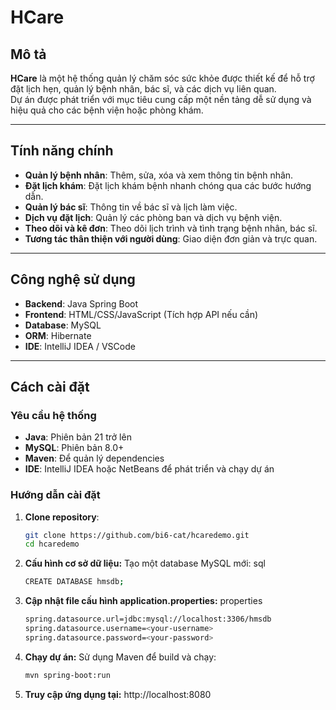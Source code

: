 # HCare

## Mô tả
**HCare** là một hệ thống quản lý chăm sóc sức khỏe được thiết kế để hỗ trợ đặt lịch hẹn, quản lý bệnh nhân, bác sĩ, và các dịch vụ liên quan.  
Dự án được phát triển với mục tiêu cung cấp một nền tảng dễ sử dụng và hiệu quả cho các bệnh viện hoặc phòng khám.

---

## Tính năng chính
- **Quản lý bệnh nhân**: Thêm, sửa, xóa và xem thông tin bệnh nhân.
- **Đặt lịch khám**: Đặt lịch khám bệnh nhanh chóng qua các bước hướng dẫn.
- **Quản lý bác sĩ**: Thông tin về bác sĩ và lịch làm việc.
- **Dịch vụ đặt lịch**: Quản lý các phòng ban và dịch vụ bệnh viện.
- **Theo dõi và kê đơn**: Theo dõi lịch trình và tình trạng bệnh nhân, bác sĩ.
- **Tương tác thân thiện với người dùng**: Giao diện đơn giản và trực quan.

---

## Công nghệ sử dụng
- **Backend**: Java Spring Boot
- **Frontend**: HTML/CSS/JavaScript (Tích hợp API nếu cần)
- **Database**: MySQL
- **ORM**: Hibernate
- **IDE**: IntelliJ IDEA / VSCode

---

## Cách cài đặt

### Yêu cầu hệ thống
- **Java**: Phiên bản 21 trở lên
- **MySQL**: Phiên bản 8.0+
- **Maven**: Để quản lý dependencies
- **IDE**: IntelliJ IDEA hoặc NetBeans để phát triển và chạy dự án

### Hướng dẫn cài đặt
1. **Clone repository**:
   ```bash
   git clone https://github.com/bi6-cat/hcaredemo.git
   cd hcaredemo
2. **Cấu hình cơ sở dữ liệu:**
   Tạo một database MySQL mới:
   sql
   ```bash
   CREATE DATABASE hmsdb;
3. **Cập nhật file cấu hình application.properties:**
   properties
   ```bash
   spring.datasource.url=jdbc:mysql://localhost:3306/hmsdb
   spring.datasource.username=<your-username>
   spring.datasource.password=<your-password>
4. **Chạy dự án:**
   Sử dụng Maven để build và chạy:
   ```bash
   mvn spring-boot:run
5. **Truy cập ứng dụng tại:** http://localhost:8080

